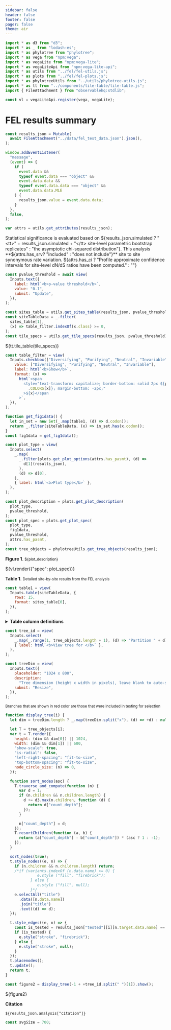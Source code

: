 ```yaml
---
sidebar: false
header: false
footer: false
pager: false
theme: air
---
```


```js
import * as d3 from "d3";
import * as _ from "lodash-es";
import * as phylotree from "phylotree";
import * as vega from "npm:vega";
import * as vegaLite from "npm:vega-lite";
import * as vegaLiteApi from "npm:vega-lite-api";
import * as utils from "../fel/fel-utils.js";
import * as plots from "../fel/fel-plots.js";
import * as phylotreeUtils from "../utils/phylotree-utils.js";
import * as tt from "../components/tile-table/tile-table.js";
import { FileAttachment } from "observablehq:stdlib";
```

```js
const vl = vegaLiteApi.register(vega, vegaLite);
```

# FEL results summary

```js
const results_json = Mutable(
  await FileAttachment("../data/fel_test_data.json").json(),
);

window.addEventListener(
  "message",
  (event) => {
    if (
      event.data &&
      typeof event.data === "object" &&
      event.data.data &&
      typeof event.data.data === "object" &&
      event.data.data.MLE
    ) {
      results_json.value = event.data.data;
    }
  },
  false,
);
```

```js
var attrs = utils.get_attributes(results_json);
```

Statistical significance is evaluated based on ${results_json.simulated  ? "<tt>" + results_json.simulated + "</tt> site-level parametric bootstrap replicates"  : "the asymptotic chi-squared distribution"}. This analysis **${attrs.has_srv? "included" : "does not include"}\*\* site to site synonymous rate variation. ${attrs.has_ci ? "Profile approximate confidence intervals for site-level dN/dS ratios have been computed." : ""}

```js
const pvalue_threshold = await view(
  Inputs.text({
    label: html`<b>p-value threshold</b>`,
    value: "0.1",
    submit: "Update",
  }),
);
```

```js
const sites_table = utils.get_sites_table(results_json, pvalue_threshold);
const siteTableData = _.filter(
  sites_table[1],
  (x) => table_filter.indexOf(x.class) >= 0,
);
const tile_specs = utils.get_tile_specs(results_json, pvalue_threshold);
```

<div>${tt.tile_table(tile_specs)}</div>

```js
const table_filter = view(
  Inputs.checkbox(["Diversifying", "Purifying", "Neutral", "Invariable"], {
    value: ["Diversifying", "Purifying", "Neutral", "Invariable"],
    label: html`<b>Show</b>`,
    format: (x) =>
      html`<span
        style="text-transform: capitalize; border-bottom: solid 2px ${plots
          .COLORS[x]}; margin-bottom: -2px;"
        >${x}</span
      >`,
  }),
);
```

```js
function get_fig1data() {
  let in_set = new Set(_.map(table1, (d) => d.codon));
  return _.filter(siteTableData, (x) => in_set.has(x.codon));
}
const fig1data = get_fig1data();
```

```js
const plot_type = view(
  Inputs.select(
    _.map(
      _.filter(plots.get_plot_options(attrs.has_pasmt), (d) =>
        d[1](results_json),
      ),
      (d) => d[0],
    ),
    { label: html`<b>Plot type</b>` },
  ),
);
```

```js
const plot_description = plots.get_plot_description(
  plot_type,
  pvalue_threshold,
);
const plot_spec = plots.get_plot_spec(
  plot_type,
  fig1data,
  pvalue_threshold,
  attrs.has_pasmt,
);
const tree_objects = phylotreeUtils.get_tree_objects(results_json);
```

**Figure 1**. <small>${plot_description}</small>

<div>${vl.render({"spec": plot_spec})}</div>

**Table 1**. <small>Detailed site-by-site results from the FEL analysis</small>

```js
const table1 = view(
  Inputs.table(siteTableData, {
    rows: 15,
    format: sites_table[0],
  }),
);
```

<details>
  <summary><b>Table column definitions</b></small></summary>
  <small><dl>
    ${_.map (sites_table[2], (d)=>html`<dt><tt>${d[0]}</tt></dt><dd>${d[1]}</dd>`)}
  </dl></small>
</details>

```js
const tree_id = view(
  Inputs.select(
    _.map(_.range(1, tree_objects.length + 1), (d) => "Partition " + d),
    { label: html`<b>View tree for </b>` },
  ),
);
```

```js
const treeDim = view(
  Inputs.text({
    placeholder: "1024 x 800",
    description:
      "Tree dimension (height x width in pixels), leave blank to auto-scale",
    submit: "Resize",
  }),
);
```

<small>Branches that are shown in <span style = 'color: redbrick'>red color</span> are those that were included in testing for selection</small>

```js
function display_tree(i) {
  let dim = treeDim.length ? _.map(treeDim.split("x"), (d) => +d) : null;

  let T = tree_objects[i];
  var t = T.render({
    height: (dim && dim[0]) || 1024,
    width: (dim && dim[1]) || 600,
    "show-scale": true,
    "is-radial": false,
    "left-right-spacing": "fit-to-size",
    "top-bottom-spacing": "fit-to-size",
    node_circle_size: (n) => 0,
  });

  function sort_nodes(asc) {
    T.traverse_and_compute(function (n) {
      var d = 1;
      if (n.children && n.children.length) {
        d += d3.max(n.children, function (d) {
          return d["count_depth"];
        });
      }

      n["count_depth"] = d;
    });
    T.resortChildren(function (a, b) {
      return (a["count_depth"] - b["count_depth"]) * (asc ? 1 : -1);
    });
  }

  sort_nodes(true);
  t.style_nodes((e, n) => {
    if (n.children && n.children.length) return;
    /*if (variants.indexOf (n.data.name) >= 0) {
              e.style ("fill", "firebrick"); 
           } else {
              e.style ("fill", null); 
           }*/
    e.selectAll("title")
      .data([n.data.name])
      .join("title")
      .text((d) => d);
  });

  t.style_edges((e, n) => {
    const is_tested = results_json["tested"][i][n.target.data.name] == "test";
    if (is_tested) {
      e.style("stroke", "firebrick");
    } else {
      e.style("stroke", null);
    }
  });
  t.placenodes();
  t.update();
  return t;
}

const figure2 = display_tree(-1 + +tree_id.split(" ")[1]).show();
```

<link rel=stylesheet href='https://cdn.jsdelivr.net/npm/phylotree@0.1/phylotree.css'>
<div id="tree_container">${figure2}</div>

**Citation**

<p><tt><small>${results_json.analysis["citation"]}</small></tt></p>

```js
const svgSize = 700;
```
